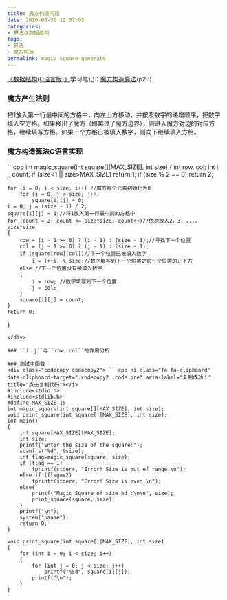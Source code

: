 ```yaml
---
title: 魔方构造问题
date: 2016-06-30 12:57:05
categories:
- 算法与数据结构
tags:
- 算法
- 魔方构造
permalink: magic-square-generate
---
```

[《数据结构(C语言版)》](https://book.douban.com/subject/1886174/)学习笔记：[魔方构造算法](http://wuxubj.cn/2016/06/30/magic-square-generate/)(p23)
<!--more-->
### 魔方产生法则
把1放入第一行最中间的方格中，向左上方移动，并按照数字的递增顺序，把数字填入空方格。如果移出了魔方（即越过了魔方边界），则进入魔方对边的对应方格，继续填写方格。如果一个方格已被填入数字，则向下继续填入方格。
### 魔方构造算法C语言实现
<div class="codecopy codecopy1"> ```cpp <i class="fa fa-clipboard" data-clipboard-target=".codecopy1 .code pre" aria-label="复制成功！" title="点击复制代码"></i>
int magic_square(int square[][MAX_SIZE], int size)
{
	int row, col;
	int i, j, count;
	if (size<1 || size>MAX_SIZE)
		return 1;
	if (size % 2 == 0)
		return 2;

	for (i = 0; i < size; i++) //魔方每个元素初始化为0
		for (j = 0; j < size; j++)
			square[i][j] = 0;
	i = 0; j = (size - 1) / 2;
	square[i][j] = 1;//将1放入第一行最中间的方格中
	for (count = 2; count <= size*size; count++)//依次放入2，3，...，size*size
	{
		row = (i - 1 >= 0) ? (i - 1) : (size - 1);//寻找下一个位置
		col = (j - 1 >= 0) ? (j - 1) : (size - 1);
		if (square[row][col])//下一个位置已被填入数字
			i = (++i) % size;//数字填写到下一个位置之前一个位置的正下方
		else //下一个位置没有被填入数字
		{
			i = row; //数字填写到下一个位置
			j = col;
		}
		square[i][j] = count;
	}
	return 0;
}
```
</div>

### ``i，j``与``row，col``的作用分析

### 测试主函数
<div class="codecopy codecopy2"> ```cpp <i class="fa fa-clipboard" data-clipboard-target=".codecopy2 .code pre" aria-label="复制成功！" title="点击复制代码"></i>
#include<stdio.h>
#include<stdlib.h>
#define MAX_SIZE 15
int magic_square(int square[][MAX_SIZE], int size);
void print_square(int square[][MAX_SIZE], int size);
int main()
{
	int square[MAX_SIZE][MAX_SIZE];
	int size;
	printf("Enter the size of the square:");
	scanf_s("%d", &size);
	int flag=magic_square(square, size);
	if (flag == 1)
		fprintf(stderr, "Error! Size is out of range.\n");
	else if (flag==2)
		fprintf(stderr, "Error! Size is even.\n");
	else{
		printf("Magic Square of size %d :\n\n", size);
		print_square(square, size);
	}
	printf("\n");
	system("pause");
	return 0;
}

void print_square(int square[][MAX_SIZE], int size)
{
	for (int i = 0; i < size; i++)
	{
		for (int j = 0; j < size; j++)
			printf("%5d", square[i][j]);
		printf("\n");
	}
}
```
</div>